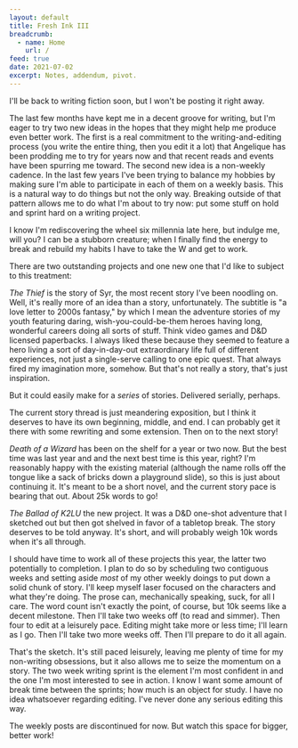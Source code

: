 ```yaml
---
layout: default
title: Fresh Ink III
breadcrumb:
  - name: Home
    url: /
feed: true
date: 2021-07-02
excerpt: Notes, addendum, pivot.
---
```


I'll be back to writing fiction soon, but I won't be posting it right away.

The last few months have kept me in a decent groove for writing, but I'm eager to try two new ideas in the hopes that they might help me produce even better work. The first is a real commitment to the writing-and-editing process (you write the entire thing, then you edit it a lot) that Angelique has been prodding me to try for years now and that recent reads and events have been spurring me toward. The second new idea is a non-weekly cadence. In the last few years I've been trying to balance my hobbies by making sure I'm able to participate in each of them on a weekly basis. This is a natural way to do things but not the only way. Breaking outside of that pattern allows me to do what I'm about to try now: put some stuff on hold and sprint hard on a writing project.

I know I'm rediscovering the wheel six millennia late here, but indulge me, will you? I can be a stubborn creature; when I finally find the energy to break and rebuild my habits I have to take the W and get to work.

There are two outstanding projects and one new one that I'd like to subject to this treatment:

*The Thief* is the story of Syr, the most recent story I've been noodling on. Well, it's really more of an idea than a story, unfortunately. The subtitle is "a love letter to 2000s fantasy," by which I mean the adventure stories of my youth featuring daring, wish-you-could-be-them heroes having long, wonderful careers doing all sorts of stuff. Think video games and D&D licensed paperbacks. I always liked these because they seemed to feature a hero living a sort of day-in-day-out extraordinary life full of different experiences, not just a single-serve calling to one epic quest. That always fired my imagination more, somehow. But that's not really a story, that's just inspiration.

But it could easily make for a *series* of stories. Delivered serially, perhaps.

The current story thread is just meandering exposition, but I think it deserves to have its own beginning, middle, and end. I can probably get it there with some rewriting and some extension. Then on to the next story!

*Death of a Wizard* has been on the shelf for a year or two now. But the best time was last year and and the next best time is this year, right? I'm reasonably happy with the existing material (although the name rolls off the tongue like a sack of bricks down a playground slide), so this is just about continuing it. It's meant to be a short novel, and the current story pace is bearing that out. About 25k words to go!

*The Ballad of K2LU* the new project. It was a D&D one-shot adventure that I sketched out but then got shelved in favor of a tabletop break. The story deserves to be told anyway. It's short, and will probably weigh 10k words when it's all through.

I should have time to work all of these projects this year, the latter two potentially to completion. I plan to do so by scheduling two contiguous weeks and setting aside *most* of my other weekly doings to put down a solid chunk of story. I'll keep myself laser focused on the characters and what they're doing. The prose can, mechanically speaking, suck, for all I care. The word count isn't exactly the point, of course, but 10k seems like a decent milestone. Then I'll take two weeks off (to read and simmer). Then four to edit at a leisurely pace. Editing might take more or less time; I'll learn as I go. Then I'll take two more weeks off. Then I'll prepare to do it all again.

That's the sketch. It's still paced leisurely, leaving me plenty of time for my non-writing obsessions, but it also allows me to seize the momentum on a story. The two week writing sprint is the element I'm most confident in and the one I'm most interested to see in action. I know I want some amount of break time between the sprints; how much is an object for study. I have no idea whatsoever regarding editing. I've never done any serious editing this way.

The weekly posts are discontinued for now. But watch this space for bigger, better work!